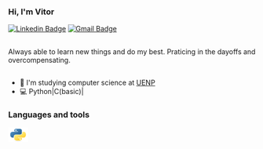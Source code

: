 ### Hi, I'm Vitor

[![Linkedin Badge](https://img.shields.io/badge/-Vitor%20Kauã-591278?style=flat-square&logo=Linkedin&logoColor=white&link=https://www.linkedin.com/in/vitor-kauã-oliveira-de-souza/)](https://www.linkedin.com/in/vitor-kauã-oliveira-de-souza/) 
[![Gmail Badge](https://img.shields.io/badge/-vitorkosejt@gmail.com-591278?style=flat-square&logo=Gmail&logoColor=white&link=mailto:diego.schell.f@gmail.com)](mailto:diego.schell.f@gmail.com)
 
 ##
 
 Always able to learn new things and do my best. Praticing in the dayoffs and overcompensating.
 
 ##
 
- 📕   I'm studying computer science at [UENP](https://uenp.edu.br)
- 💻  Python|C(basic)|

### Languages and tools

  <img align="center" alt="Rafa-Python" height="30" width="40" src="https://raw.githubusercontent.com/devicons/devicon/master/icons/python/python-original.svg">

<!---
vitorkos/vitorkos is a ✨ special ✨ repository because its `README.md` (this file) appears on your GitHub profile.
You can click the Preview link to take a look at your changes.
--->
